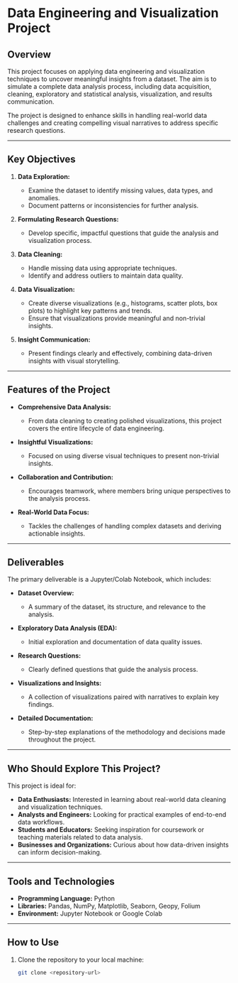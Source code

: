 # Data Engineering and Visualization Project

## Overview

This project focuses on applying data engineering and visualization techniques to uncover meaningful insights from a dataset. The aim is to simulate a complete data analysis process, including data acquisition, cleaning, exploratory and statistical analysis, visualization, and results communication.

The project is designed to enhance skills in handling real-world data challenges and creating compelling visual narratives to address specific research questions.

---

## Key Objectives

1. **Data Exploration:**
   - Examine the dataset to identify missing values, data types, and anomalies.
   - Document patterns or inconsistencies for further analysis.

2. **Formulating Research Questions:**
   - Develop specific, impactful questions that guide the analysis and visualization process.

3. **Data Cleaning:**
   - Handle missing data using appropriate techniques.
   - Identify and address outliers to maintain data quality.

4. **Data Visualization:**
   - Create diverse visualizations (e.g., histograms, scatter plots, box plots) to highlight key patterns and trends.
   - Ensure that visualizations provide meaningful and non-trivial insights.

5. **Insight Communication:**
   - Present findings clearly and effectively, combining data-driven insights with visual storytelling.

---

## Features of the Project

- **Comprehensive Data Analysis:**
  - From data cleaning to creating polished visualizations, this project covers the entire lifecycle of data engineering.
  
- **Insightful Visualizations:**
  - Focused on using diverse visual techniques to present non-trivial insights.

- **Collaboration and Contribution:**
  - Encourages teamwork, where members bring unique perspectives to the analysis process.

- **Real-World Data Focus:**
  - Tackles the challenges of handling complex datasets and deriving actionable insights.

---

## Deliverables

The primary deliverable is a Jupyter/Colab Notebook, which includes:
- **Dataset Overview:**
  - A summary of the dataset, its structure, and relevance to the analysis.
  
- **Exploratory Data Analysis (EDA):**
  - Initial exploration and documentation of data quality issues.

- **Research Questions:**
  - Clearly defined questions that guide the analysis process.

- **Visualizations and Insights:**
  - A collection of visualizations paired with narratives to explain key findings.

- **Detailed Documentation:**
  - Step-by-step explanations of the methodology and decisions made throughout the project.

---

## Who Should Explore This Project?

This project is ideal for:
- **Data Enthusiasts:** Interested in learning about real-world data cleaning and visualization techniques.
- **Analysts and Engineers:** Looking for practical examples of end-to-end data workflows.
- **Students and Educators:** Seeking inspiration for coursework or teaching materials related to data analysis.
- **Businesses and Organizations:** Curious about how data-driven insights can inform decision-making.

---

## Tools and Technologies

- **Programming Language:** Python
- **Libraries:** Pandas, NumPy, Matplotlib, Seaborn, Geopy, Folium
- **Environment:** Jupyter Notebook or Google Colab

---

## How to Use

1. Clone the repository to your local machine:
   ```bash
   git clone <repository-url>
